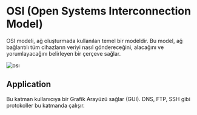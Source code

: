 # OSI (Open Systems Interconnection Model)

OSI modeli, ağ oluşturmada kullanılan temel bir modeldir. Bu model, ağ bağlantılı tüm cihazların veriyi nasıl göndereceğini, alacağını ve yorumlayacağını belirleyen bir çerçeve sağlar.

![osı](https://github.com/kaaneeksi/ISO-Model/blob/main/G%C3%B6rseller/%C4%B1so.svg)


## Application 

Bu katman kullanıcıya bir Grafik Arayüzü sağlar (GUI). DNS, FTP, SSH gibi protokoller bu katmanda çalışır.
